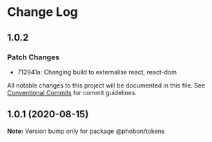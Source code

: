 # Change Log

## 1.0.2

### Patch Changes

- 712941a: Changing build to externalise react, react-dom

All notable changes to this project will be documented in this file.
See [Conventional Commits](https://conventionalcommits.org) for commit guidelines.

## 1.0.1 (2020-08-15)

**Note:** Version bump only for package @phobon/tokens
